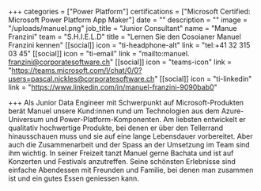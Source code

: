+++
categories = ["Power Platform"]
certifications = ["Microsoft Certified: Microsoft Power Platform App Maker"]
date = ""
description = ""
image = "/uploads/manuel.png"
job_title = "Junior Consultant"
name = "Manue Franzini"
team = "S.H.I.E.L.D"
title = "Lernen Sie den Cosoianer Manuel Franzini kennen"
[[social]]
icon = "ti-headphone-alt"
link = "tel:+41 32 315 03 45"
[[social]]
icon = "ti-email"
link = "mailto:manuel. franzini@corporatesoftware.ch"
[[social]]
icon = "teams-icon"
link = "https://teams.microsoft.com/l/chat/0/0?users=pascal.nickles@corporatesoftware.ch"
[[social]]
icon = "ti-linkedin"
link = "https://www.linkedin.com/in/manuel-franzini-9090bab0"

+++
Als Junior Data Engineer mit Schwerpunkt auf Microsoft-Produkten berät Manuel unsere Kund:innen rund um Technologien aus dem Azure-Universum und Power-Platform-Komponenten. Am liebsten entwickelt er qualitativ hochwertige Produkte, bei denen er über den Tellerrand hinausschauen muss und sie auf eine lange Lebensdauer vorbereitet. Aber auch die Zusammenarbeit und der Spass an der Umsetzung im Team sind ihm wichtig. In seiner Freizeit tanzt Manuel gerne Bachata und ist auf Konzerten und Festivals anzutreffen. Seine schönsten Erlebnisse sind einfache Abendessen mit Freunden und Familie, bei denen man zusammen ist und ein gutes Essen geniessen kann.
